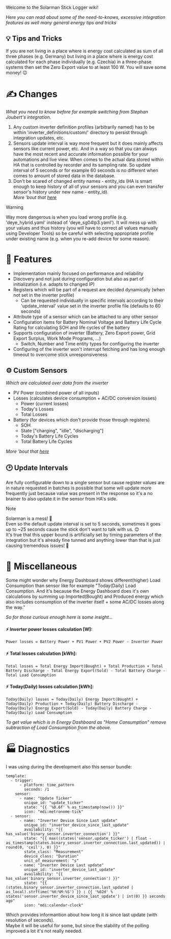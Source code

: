 Welcome to the Solarman Stick Logger wiki!  

_Here you can read about some of the need-to-knows, excessive integration features as well many general energy tips and tricks_

## 💡 Tips and Tricks  
If you are not living in a place where is energy cost calculated as sum of all three phases (e.g. Germany) but living in a place where is energy cost calculated for each phase individually (e.g. Czechia) in a three-phase systems then set the Zero Export value to at least 100 W. You will save some money! 😉

# ✍ Changes
_What you need to know before for example switching from Stephan Joubert's integration._
1. Any custom inverter definition profiles (arbitrarily named) has to be within 'inverter_definitions/custom/' directory to persist through integration updates, etc.
2. Sensors update interval is way more frequent but it does mainly affects sensors like current power, etc. And in a way so that you can always have the most recent and accurate information possible for your automations and live view. When comes to the actual data stored within HA that is controlled by recorder and its sampling rate. So update interval of 5 seconds or for example 60 seconds is no different when comes to amount of stored data in the database.
3. Don't be scared of changed entity names - entity_ids (HA is smart enough to keep history of all of your sensors and you can even transfer sensor's history under new name - entity_id).  
_More 'bout that [here](https://github.com/davidrapan/ha-solarman/wiki/Naming-Scheme-%E2%80%90-sensor-renaming)_

> [!WARNING]  
> Way more dangerous is when you load wrong profile (e.g. 'deye_hybrid.yaml' instead of 'deye_sg04lp3.yaml'). It will mess up with your values and thus history (you will have to correct all values manually using Developer Tools) so be careful with selecting appropriate profile under existing name (e.g. when you re-add device for some reason).

# 🎁 Features
- Implementation mainly focused on performance and reliability
- Discovery and not just during configuration but also as part of initialization (i.e. adapts to changed IP)
- Registers which will be part of a request are decided dynamically (when not set in the inverter profile)
  - Can be requested individually in specific intervals according to their 'update_interval' value set in the inverter profile file (defaults to 60 seconds)
- Attribute type of a sensor which can be attached to any other sensor
- Configuration items for Battery Nominal Voltage and Battery Life Cycle Rating for calculating SOH and life cycles of the battery
- Supports configuration of inverter (Battery, Zero Export power, Grid Export Surplus, Work Mode Programs, ...)
  - Switch, Number and Time entity types for configuring the inverter
- Configuring of the inverter won't interrupt fetching and has long enough timeout to overcome stick unresponsiveness

## ⚙️ Custom Sensors  
_Which are calculated over data from the inverter_
- PV Power (combined power of all inputs)
- Losses (calculates device consumption + AC/DC conversion losses)
  - Power (current losses)
  - Today's Losses
  - Total Losses
- Battery (for devices which don't provide those through registers)
  - SOH
  - State ["charging", "idle", "discharging"]
  - Today's Battery Life Cycles
  - Total Battery Life Cycles

_More 'bout that [here](https://github.com/davidrapan/ha-solarman/wiki/Custom-sensors)_

## 🕑 Update Intervals

Are fully configurable down to a single sensor but cause register values are in nature requested in batches is possible that some will update more frequently just because value was present in the response so it's a no brainer to also update it in the sensor from HA's side.

> [!NOTE]  
> Solarman is a mess! 🤯  
> Even so the default update interval is set to 5 seconds, sometimes it goes up to ~25 seconds cause the stick don't want to talk with us. 😊  
> It's true that this upper bound is artificially set by timing parameters of the integration but it's already fine tunned and anything lower than that is just causing tremendous issues! 🙁

# 🚀 Miscellaneous

Some might wonder why Energy Dashboard shows different(higher) Load Consumption than sensor like for example "Today(Daily) Load Consumption. And it's because the Energy Dashboard does it's own calculations by summing up Imported(Bought) and Produced energy which also includes consumption of the inverter itself + some AC/DC losses along the way."  

_So for those curious enough here is some insight..._  

#### ⚡ Inverter power losses calculation [W]:
```
Power losses = Battery Power + PV1 Power + PV2 Power - Inverter Power
```

#### ⚡ Total losses calculation [kWh]:
```
Total losses = Total Energy Import(Bought) + Total Production + Total Battery Discharge - Total Energy Export(Sold) - Total Battery Charge - Total Load Consumption
```

#### ⚡ Today(Daily) losses calculation [kWh]:
```
Today(Daily) losses = Today(Daily) Energy Import(Bought) + Today(Daily) Production + Today(Daily) Battery Discharge - Today(Daily) Energy Export(Sold) - Today(Daily) Battery Charge - Today(Daily) Load Consumption
```

_To get value which is in Energy Dashboard as "Home Consumption" remove subtraction of Load Consumption from the above._  

# 🏭 Diagnostics

I was using during the development also this sensor bundle:
```
template:
  - trigger:
      - platform: time_pattern
        seconds: /1
    sensor:
      - name: "Update Ticker"
        unique_id: "update_ticker"
        state: "{{ '%0.6f' % as_timestamp(now()) }}"
        icon: "mdi:metronome-tick"
  - sensor:
      - name: "Inverter Device Since Last update"
        unique_id: "inverter_device_since_last_update"
        availability: "{{ has_value('binary_sensor.inverter_connection') }}"
        state: "{{ max((states('sensor.update_ticker') | float - as_timestamp(states.binary_sensor.inverter_connection.last_updated)) | round(0, 'ceil'), 0) }}"
        state_class: "Measurement"
        device_class: "Duration"
        unit_of_measurement: "s"
      - name: "Inverter Device Last update"
        unique_id: "inverter_device_last_update"
        availability: "{{ has_value('binary_sensor.inverter_connection') }}"
        state: "{{ (states.binary_sensor.inverter_connection.last_updated | as_local).strftime('%H:%M:%S') }} ❘ {{ '%02d' % states('sensor.inverter_device_since_last_update') | int(0) }} seconds ago"
        icon: "mdi:calendar-clock"
```
Which provides informantion about how long it is since last update (with resolution of seconds).  
Maybe it will be useful for some, but since the stability of the polling improved a lot it's not really needed.  